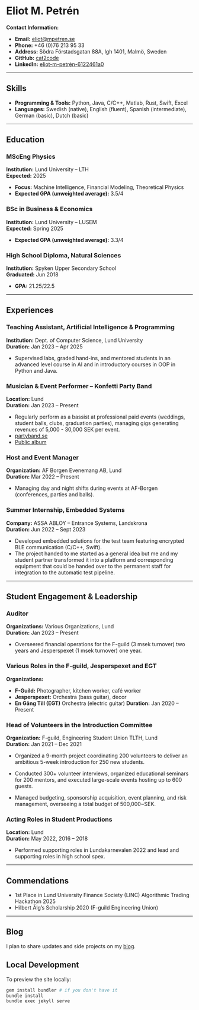 # Eliot M. Petrén

<!---
This is a repo that implements websites on my the personal domain I own "mpetren.se" and first and foremost 
my resume is hosted at the main page "www.mpetren.se". The websites are written in Markdown, built with Jekyll 
and deployed with Github Pages.

mpetren.se - Resume.
mpetren.se/blog - Personal blog posting random stuff from my life. Some posts are tweet-long and some are not. This site collects all posts that I do on the other blog-like sites. 
mpetren.se/code123 - Code blog posting my hobby projects or progress of stuff I try to learn.
mpetren.se/reviews - Review blog grading albums and movies that I like or have other thoughts about that I want to share with the world.
--->

**Contact Information:**  
- **Email:** [eliot@mpetren.se](mailto:eliot@mpetren.se)  
- **Phone:** +46 (0)76 213 95 33  
- **Address:** Södra Förstadsgatan 88A, lgh 1401, Malmö, Sweden  
- **GitHub:** [cat2code](https://github.com/cat2code)  
- **LinkedIn:** [eliot-m-petrén-6122461a0](https://www.linkedin.com/in/eliot-m-petrén-6122461a0/)

---

## Skills

- **Programming & Tools:** Python, Java, C/C++, Matlab, Rust, Swift, Excel
- **Languages:** Swedish (native), English (fluent), Spanish (intermediate), German (basic), Dutch (basic)

---

## Education

### MScEng Physics  
**Institution:** Lund University – LTH  
**Expected:** 2025  
- **Focus:** Machine Intelligence, Financial Modeling, Theoretical Physics  
- **Expected GPA (unweighted average):** 3.5/4

### BSc in Business & Economics  
**Institution:** Lund University – LUSEM  
**Expected:** Spring 2025  
- **Expected GPA (unweighted average):** 3.3/4

### High School Diploma, Natural Sciences  
**Institution:** Spyken Upper Secondary School  
**Graduated:** Jun 2018  
- **GPA:** 21.25/22.5

---


## Experiences

### Teaching Assistant, Artificial Intelligence & Programming  
**Institution:** Dept. of Computer Science, Lund University  
**Duration:** Jan 2023 – Apr 2025  
- Supervised labs, graded hand-ins, and mentored students in an advanced level course in AI and in introductory courses in OOP in Python and Java.

### Musician & Event Performer – Konfetti Party Band
**Location:** Lund  
**Duration:** Jan 2023 – Present  
-  Regularly perform as a bassist at professional paid events (weddings, student balls, clubs, graduation parties), managing gigs generating revenues of 5,000 - 30,000 SEK per event.
- [partyband.se](www.partyband.se)
- [Public album](https://drive.google.com/drive/folders/1fI-gs2-eANfXXcyKHxWhzAeRG-byMLTb?usp=share_link)

### Host and Event Manager  
**Organization:** AF Borgen Evenemang AB, Lund  
**Duration:** Mar 2022 – Present
- Managing day and night shifts during events at AF-Borgen (conferences, parties and balls). 

### Summer Internship, Embedded Systems  
**Company:** ASSA ABLOY – Entrance Systems, Landskrona  
**Duration:** Jun 2022 – Sept 2023  
- Developed embedded solutions for the test team featuring encrypted BLE communication (C/C++, Swift).
- The project handed to me started as a general idea but me and my student partner transformed it into a platform and corresponding equipment that could be handed over to the permanent staff for integration to the automatic test pipeline.

---

## Student Engagement & Leadership

### Auditor  
**Organizations:** Various Organizations, Lund  
**Duration:** Jan 2023 – Present  
- Overseered financial operations for the F-guild (3 msek turnover) two years and Jesperspexet (1 msek turnover) one year.

### Various Roles in the F-guild, Jesperspexet and EGT
**Organizations:**  
- **F-Guild:** Photographer, kitchen worker, café worker  
- **Jesperspexet:** Orchestra (bass guitar), decor
- **En Gång Till (EGT)** Orchestra (electric guitar)
**Duration:** Jan 2020 – Present

### Head of Volunteers in the Introduction Committee
**Organization:** F-guild, Engineering Student Union TLTH, Lund  
**Duration:** Jan 2021 – Dec 2021  
- Organized a 9-month project coordinating 200 volunteers to deliver an ambitious 5-week introduction for 250 new students.
  
- Conducted 300+ volunteer interviews, organized educational seminars for 200 mentors, and executed large-scale events hosting up to 600 guests.
  
- Managed budgeting, sponsorship acquisition, event planning, and risk management, overseeing a total budget of 500,000~SEK.

### Acting Roles in Student Productions  
**Location:** Lund  
**Duration:** May 2022, 2016 – 2018
- Performed supporting roles in Lundakarnevalen 2022 and lead and supporting roles in high school spex.

---

## Commendations

- 1st Place in Lund University Finance Society (LINC) Algorithmic Trading Hackathon 2025  
- Hilbert Älg’s Scholarship 2020 (F-guild Engineering Union)

---

## Blog

I plan to share updates and side projects on my [blog](blog/).

## Local Development

To preview the site locally:

```bash
gem install bundler # if you don't have it
bundle install
bundle exec jekyll serve
```

